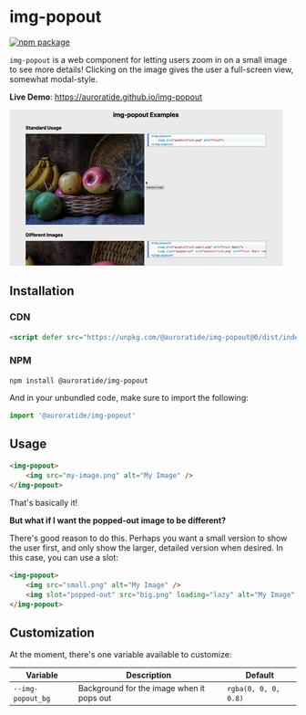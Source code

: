 # img-popout

[![npm package](https://img.shields.io/npm/v/@auroratide/img-popout.svg)](https://www.npmjs.com/package/@auroratide/img-popout)

`img-popout` is a web component for letting users zoom in on a small image to see more details! Clicking on the image gives the user a full-screen view, somewhat modal-style.

**Live Demo**: https://auroratide.github.io/img-popout

![Demo](demo.gif)

## Installation

### CDN

```html
<script defer src="https://unpkg.com/@auroratide/img-popout@0/dist/index.js"></script>
```

### NPM

```
npm install @auroratide/img-popout
```

And in your unbundled code, make sure to import the following:

```js
import '@auroratide/img-popout'
```

## Usage

```html
<img-popout>
    <img src="my-image.png" alt="My Image" />
</img-popout>
```

That's basically it!

**But what if I want the popped-out image to be different?**

There's good reason to do this. Perhaps you want a small version to show the user first, and only show the larger, detailed version when desired. In this case, you can use a slot:

```html
<img-popout>
    <img src="small.png" alt="My Image" />
    <img slot="popped-out" src="big.png" loading="lazy" alt="My Image" />
</img-popout>
```

## Customization

At the moment, there's one variable available to customize:

| Variable | Description | Default |
| -------- | ----------- | ------- |
| `--img-popout_bg` | Background for the image when it pops out | `rgba(0, 0, 0, 0.8)` |
